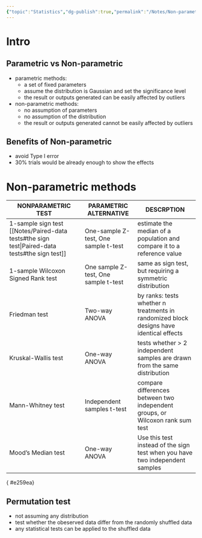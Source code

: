 ```yaml
---
{"topic":"Statistics","dg-publish":true,"permalink":"/Notes/Non-parametric methods/","dgPassFrontmatter":true,"noteIcon":""}
---
```


# Intro
## Parametric vs Non-parametric

- parametric methods: 
	-  a set of fixed parameters
	- assume the distribution is Gaussian and set the significance level
	- the result or outputs generated can be easily affected by outliers
- non-parametric methods:
	- no assumption of parameters
	- no assumption of the distribution
	- the result or outputs generated cannot be easily affected by outliers
	
## Benefits of Non-parametric
- avoid Type I error
- 30% trials would be already enough to show the effects

# Non-parametric methods
| NONPARAMETRIC TEST | PARAMETRIC ALTERNATIVE | DESCRPTION |
| -- | -- | -- |
| 1-sample sign test [[Notes/Paired-data tests#the sign test\|Paired-data tests#the sign test]]| One-sample Z-test, One sample t-test | estimate the median of a population and compare it to a reference value |
| 1-sample Wilcoxon Signed Rank test | One sample Z-test, One sample t-test | same as sign test, but requiring a symmetric distribution|
| Friedman test	| Two-way ANOVA | by ranks: tests whether n treatments in randomized block designs have identical effects | 
| Kruskal-Wallis test | One-way ANOVA | tests whether > 2 independent samples are drawn from the same distribution |
| Mann-Whitney test |Independent samples t-test | compare differences between two independent groups, or Wilcoxon rank sum test |
| Mood’s Median test | One-way ANOVA | Use this test instead of the sign test when you have two independent samples |
{ #e259ea}



## Permutation test
- not assuming any distribution
- test whether the obeserved data differ from the randomly shuffled data
- any statistical tests can be applied to the shuffled data